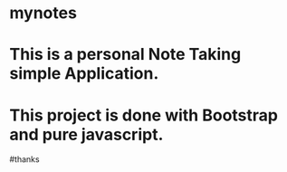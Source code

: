 # mynotes
# This is a personal Note Taking simple Application.
# This project is done with Bootstrap and pure javascript.
#thanks
